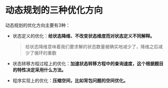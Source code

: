 # 动态规划的三种优化方向

动态规划的优化方向主要有3种：

+ 状态定义的优化：**给状态降维、不改变状态维度而对状态定义不同解释。**

  > 给状态降维意味着我们要求解的状态数量被确实地减少了，降维之后减少了循环的重数

+ 状态转移方程过程上的优化：**加速状态转移方程中的查询速度，这个根据题目的特性决定采用什么方法。**

+ 程序实现上的优化：**压缩空间，比如背包问题的空间优化。**



